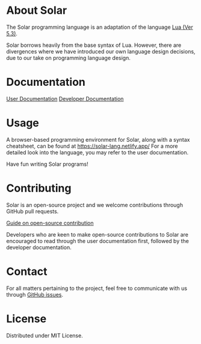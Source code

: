 About Solar
==============
The Solar programming language is an adaptation of the language [Lua (Ver 5.3)](https://www.lua.org/manual/5.3/).

Solar borrows heavily from the base syntax of Lua. However, there are divergences where we have introduced our own language design decisions, due to our take on programming language design.

Documentation
==============
[User Documentation](www.google.com)
[Developer Documentation](www.google.com)

Usage
==============
A browser-based programming environment for Solar, along with a syntax cheatsheet, can be found at https://solar-lang.netlify.app/
For a more detailed look into the language, you may refer to the user documentation.

Have fun writing Solar programs!

Contributing
==============
Solar is an open-source project and we welcome contributions through GitHub pull requests.

[Guide on open-source contribution](https://github.com/firstcontributions/first-contributions)

Developers who are keen to make open-source contributions to Solar are encouraged to read through 
the user documentation first, followed by the developer documentation.

Contact
==============
For all matters pertaining to the project, feel free to communicate with us through [GitHub issues](www.google.com).

License
==============
Distributed under MIT License.

